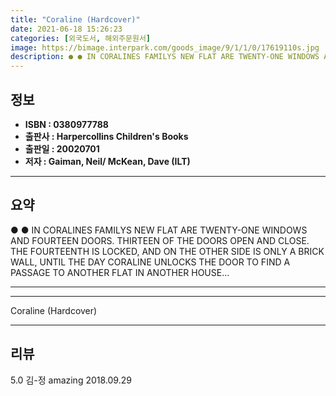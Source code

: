 ```yaml
---
title: "Coraline (Hardcover)"
date: 2021-06-18 15:26:23
categories: [외국도서, 해외주문원서]
image: https://bimage.interpark.com/goods_image/9/1/1/0/17619110s.jpg
description: ● ● IN CORALINES FAMILYS NEW FLAT ARE TWENTY-ONE WINDOWS AND FOURTEEN DOORS. THIRTEEN OF THE DOORS OPEN AND CLOSE. THE FOURTEENTH IS LOCKED, AND ON THE OTHER
---
```


## **정보**

- **ISBN : 0380977788**
- **출판사 : Harpercollins Children's Books**
- **출판일 : 20020701**
- **저자 : Gaiman, Neil/ McKean, Dave (ILT)**

------



## **요약**

●  ●  IN CORALINES FAMILYS NEW FLAT ARE TWENTY-ONE WINDOWS AND FOURTEEN DOORS. THIRTEEN OF THE DOORS OPEN AND CLOSE. THE FOURTEENTH IS LOCKED, AND ON THE OTHER SIDE IS ONLY A BRICK WALL, UNTIL THE DAY CORALINE UNLOCKS THE DOOR TO FIND A PASSAGE TO ANOTHER FLAT IN ANOTHER HOUSE... 

------



------


Coraline (Hardcover) 

------


## **리뷰** 

5.0 김-정 amazing 2018.09.29 <br/>